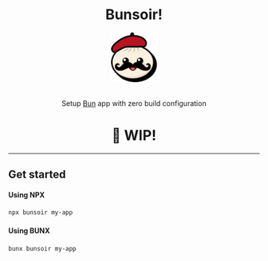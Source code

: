 <h1 align="center">Bunsoir!</h1>

<div align="center">
  <a href="https://bun.sh"><img src="./logo.png" alt="Logo" height=100></a>
</div>

<br/>

<p align="center">
Setup <a href="https://bun.sh">Bun</a> app with zero build configuration
</p>

<h1 align="center">🚧 WIP!</h1>

---

## Get started

#### Using NPX

```bash
npx bunsoir my-app
```

#### Using BUNX

```bash
bunx bunsoir my-app
```
